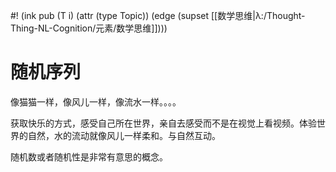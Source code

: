 #! (ink pub (T i) (attr (type Topic)) (edge (supset [[数学思维|λ:/Thought-Thing-NL-Cognition/元素/数学思维]])))


# 随机序列

像猫猫一样，像风儿一样，像流水一样。。。。


获取快乐的方式，感受自己所在世界，亲自去感受而不是在视觉上看视频。体验世界的自然，水的流动就像风儿一样柔和。与自然互动。


随机数或者随机性是非常有意思的概念。
